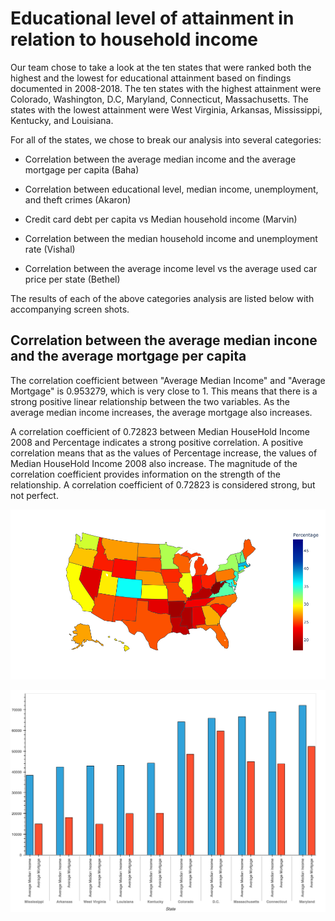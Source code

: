 # Educational level of attainment in relation to household income

Our team chose to take a look at the ten states that were ranked both the highest and the lowest for educational attainment based on findings documented in 2008-2018. The ten states with the highest attainment were Colorado, Washington, D.C, Maryland, Connecticut, Massachusetts. The states with the lowest attainment were West Virginia, Arkansas, Mississippi, Kentucky, and Louisiana. 

For all of the states, we chose to break our analysis into several categories:

* Correlation between the average median income and the average mortgage per capita (Baha)

* Correlation between educational level, median income, unemployment, and theft crimes (Akaron)

* Credit card debt per capita vs Median household income (Marvin)

* Correlation between the median household income and unemployment rate (Vishal)

* Correlation between the average income level vs the average used car price per state (Bethel)


The results of each of the above categories analysis are listed below with accompanying screen shots. 

## Correlation between the average median incone and the average mortgage per capita

The correlation coefficient between "Average Median Income" and "Average Mortgage" is 0.953279, which is very close to 1. This means that there is a strong positive linear relationship between the two variables. As the average median income increases, the average mortgage also increases.

A correlation coefficient of 0.72823 between Median HouseHold Income 2008 and Percentage indicates a strong positive correlation. A positive correlation means that as the values of Percentage increase, the values of Median HouseHold Income 2008 also increase. The magnitude of the correlation coefficient provides information on the strength of the relationship. A correlation coefficient of 0.72823 is considered strong, but not perfect.

![title](images/newplot.png)

![title](images/bokeh_plot.png)



